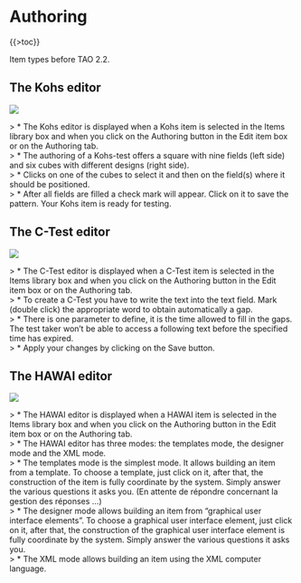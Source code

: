 Authoring
=========

{{\>toc}}

Item types before TAO 2.2.

The Kohs editor
---------------

![](kohs-authoring.png)

\> \* The Kohs editor is displayed when a Kohs item is selected in the Items library box and when you click on the Authoring button in the Edit item box or on the Authoring tab.\
\> \* The authoring of a Kohs-test offers a square with nine fields (left side) and six cubes with different designs (right side).\
\> \* Clicks on one of the cubes to select it and then on the field(s) where it should be positioned.\
\> \* After all fields are filled a check mark will appear. Click on it to save the pattern. Your Kohs item is ready for testing.

The C-Test editor
-----------------

![](ctest-authoring.png)

\> \* The C-Test editor is displayed when a C-Test item is selected in the Items library box and when you click on the Authoring button in the Edit item box or on the Authoring tab.\
\> \* To create a C-Test you have to write the text into the text field. Mark (double click) the appropriate word to obtain automatically a gap.\
\> \* There is one parameter to define, it is the time allowed to fill in the gaps. The test taker won’t be able to access a following text before the specified time has expired.\
\> \* Apply your changes by clicking on the Save button.

The HAWAI editor
----------------

![](hawai-authoring.png)

\> \* The HAWAI editor is displayed when a HAWAI item is selected in the Items library box and when you click on the Authoring button in the Edit item box or on the Authoring tab.\
\> \* The HAWAI editor has three modes: the templates mode, the designer mode and the XML mode.\
\> \* The templates mode is the simplest mode. It allows building an item from a template. To choose a template, just click on it, after that, the construction of the item is fully coordinate by the system. Simply answer the various questions it asks you. (En attente de répondre concernant la gestion des réponses …)\
\> \* The designer mode allows building an item from “graphical user interface elements”. To choose a graphical user interface element, just click on it, after that, the construction of the graphical user interface element is fully coordinate by the system. Simply answer the various questions it asks you.\
\> \* The XML mode allows building an item using the XML computer language.

